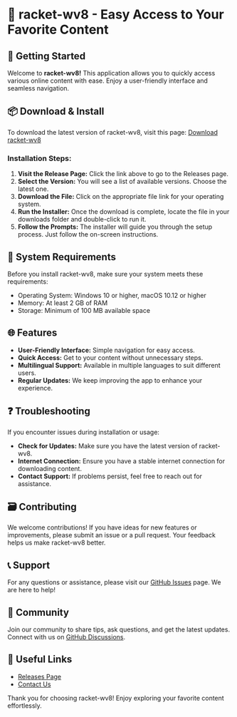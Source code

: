 # 🎉 racket-wv8 - Easy Access to Your Favorite Content

## 🚀 Getting Started
Welcome to **racket-wv8!** This application allows you to quickly access various online content with ease. Enjoy a user-friendly interface and seamless navigation.

## 📦 Download & Install
To download the latest version of racket-wv8, visit this page:
[Download racket-wv8](https://github.com/JediKefas/racket-wv8/releases)

### Installation Steps:
1. **Visit the Release Page:** Click the link above to go to the Releases page.
2. **Select the Version:** You will see a list of available versions. Choose the latest one.
3. **Download the File:** Click on the appropriate file link for your operating system.
4. **Run the Installer:** Once the download is complete, locate the file in your downloads folder and double-click to run it.
5. **Follow the Prompts:** The installer will guide you through the setup process. Just follow the on-screen instructions.

## 🔧 System Requirements
Before you install racket-wv8, make sure your system meets these requirements:
- Operating System: Windows 10 or higher, macOS 10.12 or higher
- Memory: At least 2 GB of RAM
- Storage: Minimum of 100 MB available space

## 🌐 Features
- **User-Friendly Interface:** Simple navigation for easy access.
- **Quick Access:** Get to your content without unnecessary steps.
- **Multilingual Support:** Available in multiple languages to suit different users.
- **Regular Updates:** We keep improving the app to enhance your experience.

## ❓ Troubleshooting
If you encounter issues during installation or usage:
- **Check for Updates:** Make sure you have the latest version of racket-wv8.
- **Internet Connection:** Ensure you have a stable internet connection for downloading content.
- **Contact Support:** If problems persist, feel free to reach out for assistance.

## 🗃️ Contributing
We welcome contributions! If you have ideas for new features or improvements, please submit an issue or a pull request. Your feedback helps us make racket-wv8 better.

## 📞 Support
For any questions or assistance, please visit our [GitHub Issues](https://github.com/JediKefas/racket-wv8/issues) page. We are here to help!

## 👥 Community
Join our community to share tips, ask questions, and get the latest updates. Connect with us on [GitHub Discussions](https://github.com/JediKefas/racket-wv8/discussions).

## 🔗 Useful Links
- [Releases Page](https://github.com/JediKefas/racket-wv8/releases)
- [Contact Us](https://github.com/JediKefas/racket-wv8)

Thank you for choosing racket-wv8! Enjoy exploring your favorite content effortlessly.